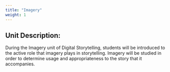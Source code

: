 ```yaml
---
title: "Imagery"
weight: 1
---
```


## Unit Description: 
During the Imagery unit of Digital Storytelling, students will be introduced to the active role that imagery plays in storytelling. Imagery will be studied in order to determine usage and appropriateness to the story that it accompanies. 
